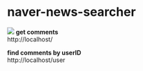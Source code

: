 # naver-news-searcher
<img src="http://i.imgur.com/HhnNImy.png">
<b>get comments</b><br/>
http://localhost/

<b>find comments by userID</b><br/>
http://localhost/user
